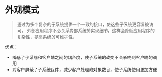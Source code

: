 # 外观模式

> 通过为多个复杂的子系统提供一个一致的接口，使这些子系统更容易被访问，
外部应用程序不必关系内部系统的实现细节，这样会降低应用程序的复杂性，提高系统的可维护性。

优点：

- 降低了子系统和客户端之间的耦合度，使子系统的改变不会影响到客户端的调用
- 对客户屏蔽了子系统组件，减少客户处理的对象数目，使子系统使用更加方便
